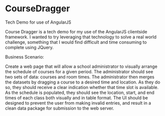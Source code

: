 # CourseDragger
Tech Demo for use of AngularJS

Course Dragger is a tech demo for my use of the AngularJS clientside framework.  I wanted to try leveraging that technology to solve a real world challenge, something that I would find difficult and time consuming to complete using JQuery.

Business Scenario:

Create a web page that will allow a school administrator to visually arrange the schedule of courses for a given period.  The administrator should see two sets of data: courses and room times.  The administrator then merges the datasets by dragging a course to a desired time and location.  As they do so, they should receive a clear indication whether that time slot is available.  As the schedule is populated, they should see the location, start, and end times of each class both visually and in table format.  The UI should be designed to prevent the user from making invalid entries, and result in a clean data package for submission to the web server.</p>
